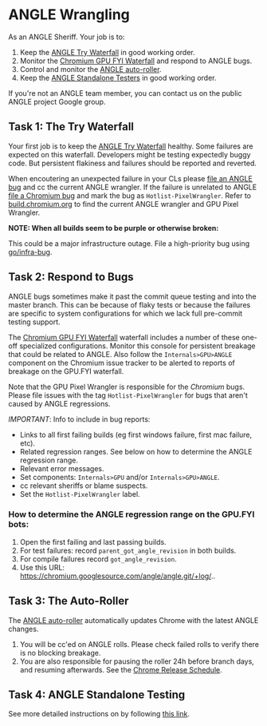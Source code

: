 # ANGLE Wrangling

As an ANGLE Sheriff. Your job is to:

 1. Keep the [ANGLE Try Waterfall](https://ci.chromium.org/p/chromium/g/angle.try/builders) in good working order.
 1. Monitor the [Chromium GPU FYI Waterfall](https://ci.chromium.org/p/chromium/g/chromium.gpu.fyi/console) and respond to ANGLE bugs.
 1. Control and monitor the [ANGLE auto-roller](https://autoroll.skia.org/r/angle-chromium-autoroll).
 1. Keep the [ANGLE Standalone Testers](StandaloneInfra.md) in good working order.

If you're not an ANGLE team member, you can contact us on the public ANGLE project Google group.

## Task 1: The Try Waterfall

Your first job is to keep the
[ANGLE Try Waterfall](https://ci.chromium.org/p/chromium/g/angle.try/builders) healthy.
Some failures are expected on this waterfall. Developers might be testing
expectedly buggy code. But persistent flakiness and failures should be
reported and reverted.

When encoutering an unexpected failure in your CLs please
[file an ANGLE bug](http://anglebug.com/new) and cc the current ANGLE wrangler. If the
failure is unrelated to ANGLE [file a Chromium bug](http://crbug.com/new) and
mark the bug as `Hotlist-PixelWrangler`. Refer to
[build.chromium.org](https://ci.chromium.org/p/chromium/g/main/console) to
find the current ANGLE wrangler and GPU Pixel Wrangler.

**NOTE: When all builds seem to be purple or otherwise broken:**

This could be a major infrastructure outage. File a high-priority bug using [go/infra-bug](http://go/infra-bug).

## Task 2: Respond to Bugs

ANGLE bugs sometimes make it past the commit queue testing and into the master
branch. This can be because of flaky tests or because the failures are
specific to system configurations for which we lack full pre-commit testing
support.

The [Chromium GPU FYI Waterfall](https://ci.chromium.org/p/chromium/g/chromium.gpu.fyi/console)
waterfall includes a number of these one-off specialized configurations.
Monitor this console for persistent breakage that could be related to ANGLE.
Also follow the `Internals>GPU>ANGLE` component on the Chromium issue tracker
to be alerted to reports of breakage on the GPU.FYI waterfall.

Note that the GPU Pixel Wrangler is responsible for the *Chromium* bugs.
Please file issues with the tag `Hotlist-PixelWrangler` for bugs that aren't
caused by ANGLE regressions.

*IMPORTANT*: Info to include in bug reports:

 * Links to all first failing builds (eg first windows failure, first mac failure, etc).
 * Related regression ranges. See below on how to determine the ANGLE regression range.
 * Relevant error messages.
 * Set components: `Internals>GPU` and/or `Internals>GPU>ANGLE`.
 * cc relevant sheriffs or blame suspects.
 * Set the `Hotlist-PixelWrangler` label.

### How to determine the ANGLE regression range on the GPU.FYI bots:

 1. Open the first failing and last passing builds.
 1. For test failures: record `parent_got_angle_revision` in both builds.
 1. For compile failures record `got_angle_revision`.
 1. Use this URL: https://chromium.googlesource.com/angle/angle.git/+log/<last good revision>..<first bad revision>

## Task 3: The Auto-Roller

The [ANGLE auto-roller](https://autoroll.skia.org/r/angle-chromium-autoroll) automatically updates Chrome with the latest ANGLE changes.

 1. You will be cc'ed on ANGLE rolls. Please check failed rolls to verify there is no blocking breakage.
 1. You are also responsible for pausing the roller 24h before branch days, and resuming afterwards. See the [Chrome Release Schedule](https://chromiumdash.appspot.com/schedule).

## Task 4: ANGLE Standalone Testing

See more detailed instructions on by following [this link](README.md).
